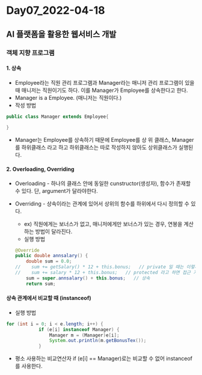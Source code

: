 # Day07_2022-04-18

## AI 플랫폼을 활용한 웹서비스 개발

### 객체 지향 프로그램

#### 1. 상속

-  Employee라는 직원 관리 프로그램과 Manager라는 매니저 관리 프로그램이 있을 때 매니저는 직원이기도 하다. 이를 Manager가  Employee를 상속한다고 한다.
- Manager is a Employee. (매니저는 직원이다.)
- 작성 방법

```java
public class Manager extends Employee{
    
}
```

- Manager는 Employee를 상속하기 때문에 Employee를 상 위 클래스, Manager를 하위클래스 라고 하고 하위클래스는 따로 작성하지 않아도 상위클래스가 실행된다.

#### 2. Overloading, Overriding

- Overloading - 하나의 클래스 안에 동일한 cunstructor(생성자), 함수가 존재할 수 있다. 단, argument가 달라야한다.

- Overriding - 상속이라는 관계에 있어서 상위의 함수를 하위에서 다시 정의할 수 있다.

  - ex) 직원에게는 보너스가 없고, 매니저에게만 보너스가 있는 경우, 연봉을 계산하는 방법이 달라진다.
  - 실행 방법

  ```java
  @Override
  public double annsalary() {
      double sum = 0.0;
  //	sum += getSalary() * 12 + this.bonus;   // private 일 때는 이렇게 해야 접근 가능
  //    sum += salary * 12 + this.bonus;   // protected 라고 하면 접근 가능함
      sum = super.annsalary() + this.bonus;   // 상속
      return sum;
  ```

#### 상속 관계에서 비교할 때 (instanceof)

- 실행 방법

```java
for (int i = 0; i < e.length; i++) { 
			if (e[i] instanceof Manager) {
				Manager m = (Manager)e[i];
				System.out.println(m.getBonusTex());
			}
```

- 평소 사용하는 비교연산자 if (e[i] == Manager)로는 비교할 수 없어 instanceof를 사용한다.